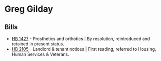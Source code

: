 # Greg Gilday
## Bills
* [HB 1427](/bill/2021-22/hb/1427/) - Prosthetics and orthotics | By resolution, reintroduced and retained in present status.
* [HB 2105](/bill/2021-22/hb/2105/) - Landlord & tenant notices | First reading, referred to Housing, Human Services & Veterans.

